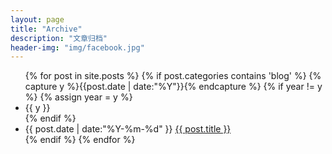 ```yaml
---
layout: page
title: "Archive"
description: "文章归档"
header-img: "img/facebook.jpg"
---
```


<ul class="listing">
{% for post in site.posts %}
	{% if post.categories contains 'blog' %}
		{% capture y %}{{post.date | date:"%Y"}}{% endcapture %}
		{% if year != y %}
		{% assign year = y %}
		<li class="listing-seperator">{{ y }}</li>
		{% endif %}
		<li class="listing-item">
		<time datetime="{{ post.date | date:"%Y-%m-%d" }}">{{ post.date | date:"%Y-%m-%d" }}</time>
		<a href="{{ post.url }}" title="{{ post.title }}">{{ post.title }}</a>
		</li>
	{% endif %}
{% endfor %}
</ul>
